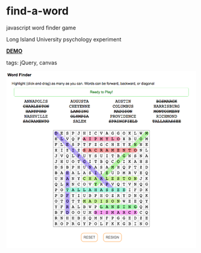 # find-a-word

javascript word finder game

Long Island University psychology experiment

[**DEMO**](https://plnkr.co/edit/0ceG8mENAYTCJaqwfUUu?p=preview)

tags: jQuery, canvas

![screenshot of find-a-word](/find-a-word.png "Screenshot")
